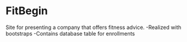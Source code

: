 # FitBegin
Site for presenting a company that offers fitness advice.
-Realized with bootstraps
-Contains database table for enrollments
